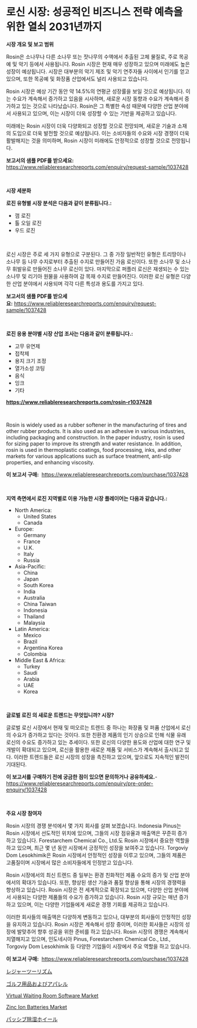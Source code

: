 <p><h1>로신 시장: 성공적인 비즈니스 전략 예측을 위한 열쇠 2031년까지</h1></p><p><strong>시장 개요 및 보고 범위</strong></p>
<p><p>Rosin은 소나무나 다른 소나무 또는 잣나무의 수액에서 추출된 고체 물질로, 주로 목공예 및 악기 등에서 사용됩니다. Rosin 시장은 현재 매우 성장하고 있으며 미래에도 높은 성장이 예상됩니다. 시장은 대부분의 악기 제조 및 악기 연주자들 사이에서 인기를 얻고 있으며, 또한 목공예 및 화장품 산업에서도 널리 사용되고 있습니다.</p><p>Rosin 시장은 예상 기간 동안 약 14.5%의 연평균 성장률을 보일 것으로 예상됩니다. 이는 수요가 계속해서 증가하고 있음을 시사하며, 새로운 시장 동향과 수요가 계속해서 증가하고 있는 것으로 나타났습니다. Rosin은 그 특별한 속성 때문에 다양한 산업 분야에서 사용되고 있으며, 이는 시장이 더욱 성장할 수 있는 기반을 제공하고 있습니다.</p><p>미래에는 Rosin 시장이 더욱 다양화되고 성장할 것으로 전망되며, 새로운 기술과 소재의 도입으로 더욱 발전할 것으로 예상됩니다. 이는 소비자들의 수요와 시장 경쟁이 더욱 활발해지는 것을 의미하며, Rosin 시장이 미래에도 안정적으로 성장할 것으로 전망됩니다.</p></p>
<p><strong>보고서의 샘플 PDF를 받으세요:</strong> <a href="https://www.reliableresearchreports.com/enquiry/request-sample/1037428">https://www.reliableresearchreports.com/enquiry/request-sample/1037428</a></p>
<p>&nbsp;</p>
<p><strong>시장 세분화</strong></p>
<p><strong>로진 유형별 시장 분석은 다음과 같이 분류됩니다.:</strong></p>
<p><ul><li>껌 로진</li><li>톨 오일 로진</li><li>우드 로진</li></ul></p>
<p>&nbsp;</p>
<p><p>로신 시장은 주로 세 가지 유형으로 구분된다. 그 중 가장 일반적인 유형은 트리땅이나 소나무 등 나무 수지로부터 추출된 수지로 만들어진 가음 로신이다. 또한 소나무 및 소나무 휘발유로 만들어진 소나무 로신이 있다. 마지막으로 퍼플러 로신은 재생되는 수 있는 소나무 및 리기아 원물을 사용하여 감 목재 수지로 만들어진다. 이러한 로신 유형은 다양한 산업 분야에서 사용되며 각각 다른 특성과 용도를 가지고 있다.</p></p>
<p><strong>보고서의 샘플 PDF를 받으세요:</strong>&nbsp;<a href="https://www.reliableresearchreports.com/enquiry/request-sample/1037428">https://www.reliableresearchreports.com/enquiry/request-sample/1037428</a></p>
<p>&nbsp;</p>
<p><strong> 로진 응용 분야별 시장 산업 조사는 다음과 같이 분류됩니다.:</strong></p>
<p><ul><li>고무 유연제</li><li>접착제</li><li>용지 크기 조정</li><li>열가소성 코팅</li><li>음식</li><li>잉크</li><li>기타</li></ul></p>
<p><strong><a href="https://www.reliableresearchreports.com/rosin-r1037428">https://www.reliableresearchreports.com/rosin-r1037428</a></strong></p>
<p>&nbsp;</p>
<p><p>Rosin is widely used as a rubber softener in the manufacturing of tires and other rubber products. It is also used as an adhesive in various industries, including packaging and construction. In the paper industry, rosin is used for sizing paper to improve its strength and water resistance. In addition, rosin is used in thermoplastic coatings, food processing, inks, and other markets for various applications such as surface treatment, anti-slip properties, and enhancing viscosity.</p></p>
<p><strong>이 보고서 구매:</strong>&nbsp; <a href="https://www.reliableresearchreports.com/purchase/1037428">https://www.reliableresearchreports.com/purchase/1037428</a></p>
<p>&nbsp;</p>
<p><strong>지역 측면에서 로진 지역별로 이용 가능한 시장 플레이어는 다음과 같습니다.:</strong></p>
<p><ul>
    <li>
        North America:
        <ul>
            <li>United States</li>
            <li>Canada</li>
        </ul>
    </li>
    <li>
        Europe:
        <ul>
            <li>Germany</li>
            <li>France</li>
            <li>U.K.</li>
            <li>Italy</li>
            <li>Russia</li>
        </ul>
    </li>
    <li>
        Asia-Pacific:
        <ul>
            <li>China</li>
            <li>Japan</li>
            <li>South Korea</li>
            <li>India</li>
            <li>Australia</li>
            <li>China Taiwan</li>
            <li>Indonesia</li>
            <li>Thailand</li>
            <li>Malaysia</li>
        </ul>
    </li>
    <li>
        Latin America:
        <ul>
            <li>Mexico</li>
            <li>Brazil</li>
            <li>Argentina Korea</li>
            <li>Colombia</li>
        </ul>
    </li>
    <li>
        Middle East & Africa:
        <ul>
            <li>Turkey</li>
            <li>Saudi</li>
            <li>Arabia</li>
            <li>UAE</li>
            <li>Korea</li>
        </ul>
    </li>
    </ul></p>
<p>&nbsp;</p>
<p><strong>글로벌 로진 의 새로운 트렌드는 무엇입니까? 시장?</strong></p>
<p><p>글로벌 로신 시장에서 현재 및 떠오르는 트렌드 중 하나는 화장품 및 퍼퓸 산업에서 로신의 수요가 증가하고 있다는 것이다. 또한 친환경 제품의 인기 상승으로 인해 식물 유래 로신의 수요도 증가하고 있는 추세이다. 또한 로신의 다양한 용도와 산업에 대한 연구 및 개발이 확대되고 있으며, 로신을 활용한 새로운 제품 및 서비스가 계속해서 출시되고 있다. 이러한 트렌드들은 로신 시장의 성장을 촉진하고 있으며, 앞으로도 지속적인 발전이 기대된다.</p></p>
<p><strong>이 보고서를 구매하기 전에 궁금한 점이 있으면 문의하거나 공유하세요.</strong>- <a href="https://www.reliableresearchreports.com/enquiry/pre-order-enquiry/1037428">https://www.reliableresearchreports.com/enquiry/pre-order-enquiry/1037428</a></p>
<p>&nbsp;</p>
<p><strong>주요 시장 참여자</strong></p>
<p><p>Rosin 시장의 경쟁 분석에서 몇 가지 회사를 살펴 보겠습니다. Indonesia Pinus는 Rosin 시장에서 선도적인 위치에 있으며, 그들의 시장 점유율과 매출액은 꾸준히 증가하고 있습니다. Forestarchem Chemical Co., Ltd.도 Rosin 시장에서 중요한 역할을 하고 있으며, 최근 몇 년 동안 시장에서 긍정적인 성장을 보여주고 있습니다. Torgoviy Dom Lesokhimik은 Rosin 시장에서 안정적인 성장을 이루고 있으며, 그들의 제품은 고품질이며 시장에서 많은 소비자들에게 인정받고 있습니다.</p><p>Rosin 시장에서의 최신 트렌드 중 일부는 환경 친화적인 제품 수요의 증가 및 산업 분야에서의 확대가 있습니다. 또한, 향상된 생산 기술과 품질 향상을 통해 시장의 경쟁력을 향상하고 있습니다. Rosin 시장은 전 세계적으로 확장되고 있으며, 다양한 산업 분야에서 사용되는 다양한 제품들의 수요가 증가하고 있습니다. Rosin 시장 규모는 매년 증가하고 있으며, 이는 다양한 기업들에게 새로운 경쟁 기회를 제공하고 있습니다.</p><p>이러한 회사들의 매출액은 다양하게 변동하고 있으나, 대부분의 회사들이 안정적인 성장을 유지하고 있습니다. Rosin 시장은 계속해서 성장 중이며, 이러한 회사들은 시장의 성장에 발맞추어 향후 성공을 위한 준비를 하고 있습니다. Rosin 시장의 경쟁은 계속해서 치열해지고 있으며, 인도네시아 Pinus, Forestarchem Chemical Co., Ltd., Torgoviy Dom Lesokhimik 등 다양한 기업들이 시장에서 주요 역할을 하고 있습니다.</p></p>
<p><strong>이 보고서 구매:</strong>&nbsp;&nbsp;<a href="https://www.reliableresearchreports.com/purchase/1037428">https://www.reliableresearchreports.com/purchase/1037428</a></p>
<p><p><a href="https://github.com/nemesis2824/Market-Research-Report-List-1/blob/main/603595725850.md">レジャーツーリズム</a></p><p><a href="https://medium.com/@josuehezog2023/%E3%82%B4%E3%83%AB%E3%83%95%E7%94%A8%E5%93%81%E3%81%A8%E3%82%A2%E3%83%91%E3%83%AC%E3%83%AB%E5%B8%82%E5%A0%B4-%E7%AB%B6%E4%BA%89%E5%88%86%E6%9E%90-%E5%B8%82%E5%A0%B4%E3%83%88%E3%83%AC%E3%83%B3%E3%83%89-2031%E5%B9%B4%E3%81%BE%E3%81%A7%E3%81%AE%E4%BA%88%E6%B8%AC-cb39278071fb">ゴルフ用品およびアパレル</a></p><p><a href="https://www.linkedin.com/pulse/virtual-waiting-room-software-market-share-evolution-growth-vyvkc?trackingId=SK03PMo%2BD6xWDI1GFcGfOg%3D%3D">Virtual Waiting Room Software Market</a></p><p><a href="https://www.linkedin.com/pulse/zinc-ion-batteries-market-insight-trends-growth-forecasted-from-zcv4e?trackingId=L9KamVbfXnBvoBh4QrmD0g%3D%3D">Zinc Ion Batteries Market</a></p><p><a href="https://github.com/vhemk0794148/Market-Research-Report-List-1/blob/main/414357925851.md">パッシブ除湿ホイール</a></p></p>